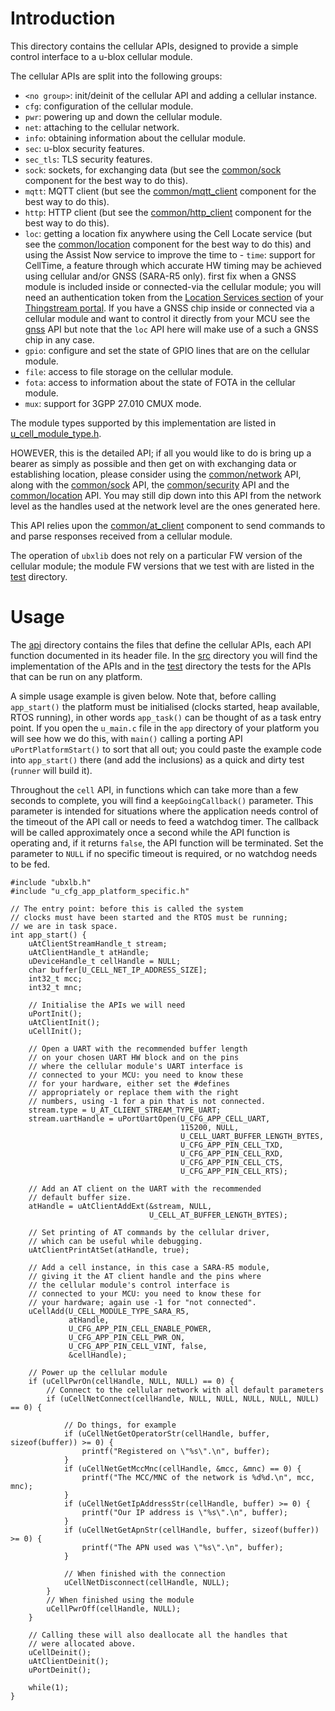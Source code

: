 # Introduction
This directory contains the cellular APIs, designed to provide a simple control interface to a u-blox cellular module.

The cellular APIs are split into the following groups:

- `<no group>`: init/deinit of the cellular API and adding a cellular instance.
- `cfg`: configuration of the cellular module.
- `pwr`: powering up and down the cellular module.
- `net`: attaching to the cellular network.
- `info`: obtaining information about the cellular module.
- `sec`: u-blox security features.
- `sec_tls`: TLS security features.
- `sock`: sockets, for exchanging data (but see the [common/sock](/common/sock) component for the best way to do this).
- `mqtt`: MQTT client (but see the [common/mqtt_client](/common/mqtt_client) component for the best way to do this).
- `http`: HTTP client  (but see the [common/http_client](/common/http_client) component for the best way to do this).
- `loc`: getting a location fix anywhere using the Cell Locate service (but see the [common/location](/common/location) component for the best way to do this) and using the Assist Now service to improve the time to - `time`: support for CellTime, a feature through which accurate HW timing may be achieved using cellular and/or GNSS (SARA-R5 only).
first fix when a GNSS module is included inside or connected-via the cellular module; you will need an authentication token from the [Location Services section](https://portal.thingstream.io/app/location-services) of your [Thingstream portal](https://portal.thingstream.io/app/dashboard). If you have a GNSS chip inside or connected via a cellular module and want to control it directly from your MCU see the [gnss](/gnss) API but note that the `loc` API here will make use of a such a GNSS chip in any case.
- `gpio`: configure and set the state of GPIO lines that are on the cellular module.
- `file`: access to file storage on the cellular module.
- `fota`: access to information about the state of FOTA in the cellular module.
- `mux`: support for 3GPP 27.010 CMUX mode.

The module types supported by this implementation are listed in [u_cell_module_type.h](api/u_cell_module_type.h).

HOWEVER, this is the detailed API; if all you would like to do is bring up a bearer as simply as possible and then get on with exchanging data or establishing location, please consider using the [common/network](/common/network) API, along with the [common/sock](/common/sock) API, the [common/security](/common/security) API and the [common/location](/common/location) API.  You may still dip down into this API from the network level as the handles used at the network level are the ones generated here.

This API relies upon the [common/at_client](/common/at_client) component to send commands to and parse responses received from a cellular module.

The operation of `ubxlib` does not rely on a particular FW version of the cellular module; the module FW versions that we test with are listed in the [test](test) directory.

# Usage
The [api](api) directory contains the files that define the cellular APIs, each API function documented in its header file.  In the [src](src) directory you will find the implementation of the APIs and in the [test](test) directory the tests for the APIs that can be run on any platform.

A simple usage example is given below.  Note that, before calling `app_start()` the platform must be initialised (clocks started, heap available, RTOS running), in other words `app_task()` can be thought of as a task entry point.  If you open the `u_main.c` file in the `app` directory of your platform you will see how we do this, with `main()` calling a porting API `uPortPlatformStart()` to sort that all out; you could paste the example code into `app_start()` there (and add the inclusions) as a quick and dirty test (`runner` will build it).

Throughout the `cell` API, in functions which can take more than a few seconds to complete, you will find a `keepGoingCallback()` parameter.  This parameter is intended for situations where the application needs control of the timeout of the API call or needs to feed a watchdog timer.  The callback will be called approximately once a second while the API function is operating and, if it returns `false`, the API function will be terminated.  Set the parameter to `NULL` if no specific timeout is required, or no watchdog needs to be fed.

```
#include "ubxlb.h"
#include "u_cfg_app_platform_specific.h"

// The entry point: before this is called the system
// clocks must have been started and the RTOS must be running;
// we are in task space.
int app_start() {
    uAtClientStreamHandle_t stream;
    uAtClientHandle_t atHandle;
    uDeviceHandle_t cellHandle = NULL;
    char buffer[U_CELL_NET_IP_ADDRESS_SIZE];
    int32_t mcc;
    int32_t mnc;

    // Initialise the APIs we will need
    uPortInit();
    uAtClientInit();
    uCellInit();

    // Open a UART with the recommended buffer length
    // on your chosen UART HW block and on the pins
    // where the cellular module's UART interface is
    // connected to your MCU: you need to know these
    // for your hardware, either set the #defines
    // appropriately or replace them with the right
    // numbers, using -1 for a pin that is not connected.
    stream.type = U_AT_CLIENT_STREAM_TYPE_UART;
    stream.uartHandle = uPortUartOpen(U_CFG_APP_CELL_UART,
                                      115200, NULL,
                                      U_CELL_UART_BUFFER_LENGTH_BYTES,
                                      U_CFG_APP_PIN_CELL_TXD,
                                      U_CFG_APP_PIN_CELL_RXD,
                                      U_CFG_APP_PIN_CELL_CTS,
                                      U_CFG_APP_PIN_CELL_RTS);

    // Add an AT client on the UART with the recommended
    // default buffer size.
    atHandle = uAtClientAddExt(&stream, NULL,
                               U_CELL_AT_BUFFER_LENGTH_BYTES);

    // Set printing of AT commands by the cellular driver,
    // which can be useful while debugging.
    uAtClientPrintAtSet(atHandle, true);

    // Add a cell instance, in this case a SARA-R5 module,
    // giving it the AT client handle and the pins where
    // the cellular module's control interface is 
    // connected to your MCU: you need to know these for
    // your hardware; again use -1 for "not connected".
    uCellAdd(U_CELL_MODULE_TYPE_SARA_R5,
             atHandle,
             U_CFG_APP_PIN_CELL_ENABLE_POWER,
             U_CFG_APP_PIN_CELL_PWR_ON,
             U_CFG_APP_PIN_CELL_VINT, false,
             &cellHandle);

    // Power up the cellular module
    if (uCellPwrOn(cellHandle, NULL, NULL) == 0) {
        // Connect to the cellular network with all default parameters
        if (uCellNetConnect(cellHandle, NULL, NULL, NULL, NULL, NULL) == 0) {

            // Do things, for example
            if (uCellNetGetOperatorStr(cellHandle, buffer, sizeof(buffer)) >= 0) {
                printf("Registered on \"%s\".\n", buffer);
            }
            if (uCellNetGetMccMnc(cellHandle, &mcc, &mnc) == 0) {
                printf("The MCC/MNC of the network is %d%d.\n", mcc, mnc);
            }
            if (uCellNetGetIpAddressStr(cellHandle, buffer) >= 0) {
                printf("Our IP address is \"%s\".\n", buffer);
            }
            if (uCellNetGetApnStr(cellHandle, buffer, sizeof(buffer)) >= 0) {
                printf("The APN used was \"%s\".\n", buffer);
            }

            // When finished with the connection
            uCellNetDisconnect(cellHandle, NULL);
        }
        // When finished using the module
        uCellPwrOff(cellHandle, NULL);
    }

    // Calling these will also deallocate all the handles that
    // were allocated above.
    uCellDeinit();
    uAtClientDeinit();
    uPortDeinit();

    while(1);
}
```